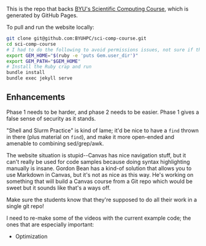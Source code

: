 This is the repo that backs [BYU's Scientific Computing Course](https://byuhpc.github.io/sci-comp-course/), which is generated by GitHub Pages.

To pull and run the website locally:

```bash
git clone git@github.com:BYUHPC/sci-comp-course.git
cd sci-comp-course
# I had to do the following to avoid permissions issues, not sure if that's a setup problem on my end
export GEM_HOME="$(ruby -e 'puts Gem.user_dir')"
export GEM_PATH="$GEM_HOME"
# Install the Ruby crap and run
bundle install
bundle exec jekyll serve
```



## Enhancements

Phase 1 needs to be harder, and phase 2 needs to be easier. Phase 1 gives a false sense of security as it stands.

"Shell and Slurm Practice" is kind of lame; it'd be nice to have a `find` thrown in there (plus material on `find`), and make it more open-ended and amenable to combining sed/grep/awk.

The website situation is stupid--Canvas has nice navigation stuff, but it can't really be used for code samples because doing syntax highlighting manually is insane. Gordon Bean has a kind-of solution that allows you to use Markdown in Canvas, but it's not as nice as this way. He's working on something that will build a Canvas course from a Git repo which would be sweet but it sounds like that's a ways off.

Make sure the students know that they're supposed to do all their work in a single git repo!

I need to re-make some of the videos with the current example code; the ones that are especially important:

- Optimization
